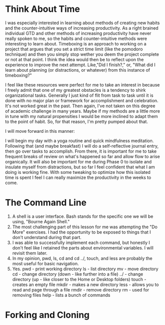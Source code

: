 # Think About Time


I was especially interested in learning about methods of creating new habits and the counter-intuitive ways of increasing productivity. As a right brained individual GTD and other methods of increasing productivity have never really spoken to me, so the habits and counter-intuitive methods were interesting to learn about. Timeboxing is an approach to working on a project that argues that you set a strict time limit (like the pomodoro technique) and then you simply stop wether you deem the project complete or not at that point. I think the idea would then be to reflect upon the experience to improve the next attempt. Like,"Did I finish?," or, "What did I learn about planning (or distractions, or whatever) from this instance of timeboxing?"

I feel like these resources were perfect for me to take an interest in because I freely admit that one of my greatest obstacles is a tendency to shirk organizational tasks. Generally I just kind of flit from task to task until it is done with no major plan or framework for accomplishment and celebration. It's not worked great in the past. Then again, I've not taken on this degree of academic challenge in many years. Maybe if my methods are a little more in tune with my natural propensities I would be more inclined to adapt them to the point of habit. So, for that reason, I'm pretty pumped about that. 

I will move forward in this manner:

I will begin my day with a yoga routine and quick mindfulness meditation. Following that (and maybe breakfast) I will do a self-reflective journal entry, then go over tasks to accomplish. From there, it is important for me to take frequent breaks of review on what's happened so far and allow flow to arise organically. It will also be important for me during Phase 0 to isolate and insulate myself from distractions, but so far I feel confident that what I am doing is working fine. With some tweaking to optimize how this isolated time is spent I feel I can really maximize the productivity in the weeks to come. 

# The Command Line


1. A shell is a user interface. Bash stands for the specific one we will be using, "Bourne Again Shell." 
2. The most challenging part of this lesson for me was attempting the "Do More" exercises. I had the opportunity to be exposed to things that I don't understand during that part. 
3. I was able to successfully implement each command, but honestly I don't feel like I retained the parts about environmental variables. I will revisit them later.
4. In my opinion, pwd, ls, cd and cd ../, touch, and less are probably the most useful for basic navigation.
5. Yes.
pwd - print working directory
ls - list directory
mv - move directory
cd - change directory (down - like further into a file)
../ - change directory (up - like closer to the Home or Desktop folders)
touch - creates an empty file
mkdir - makes a new directory
less - allows you to read and page through a file
rmdir - remove directory
rm - used for removing files
help - lists a bunch of commands

# Forking and Cloning

